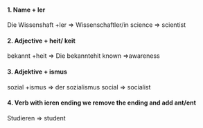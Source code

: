 #### 1. Name + ler
Die Wissenshaft +ler => Wissenschaftler/in
science => scientist 
#### 2. Adjective + heit/ keit
bekannt +heit => Die bekanntehit
known =>awareness

#### 3. Adjektive + ismus
sozial +ismus => der sozialismus
social => socialist

#### 4. Verb with ieren ending we remove the ending and add ant/ent
Studieren => student